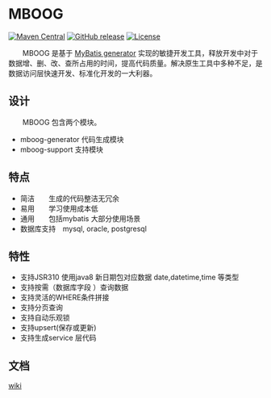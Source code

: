 MBOOG
==============
[![Maven Central](https://maven-badges.herokuapp.com/maven-central/com.github.liyiorg/mboog/badge.svg)](https://maven-badges.herokuapp.com/maven-central/com.github.liyiorg/mboog/)
[![GitHub release](https://img.shields.io/github/release/liyiorg/mboog.svg)](https://github.com/liyiorg/mboog/releases)
[![License](https://img.shields.io/badge/license-Apache%202-4EB1BA.svg)](https://www.apache.org/licenses/LICENSE-2.0.html)


&emsp;&emsp;MBOOG 是基于 [MyBatis generator](https://github.com/mybatis/generator) 实现的敏捷开发工具，释放开发中对于数据增、删、改、查所占用的时间，提高代码质量。解决原生工具中多种不足，是数据访问层快速开发、标准化开发的一大利器。

## 设计
&emsp;&emsp;MBOOG 包含两个模块。

* mboog-generator 代码生成模块
* mboog-support   支持模块

## 特点

* 简洁&emsp;&emsp;生成的代码整洁无冗余
* 易用&emsp;&emsp;学习使用成本低
* 通用&emsp;&emsp;包括mybatis 大部分使用场景
* 数据库支持&emsp;mysql, oracle, postgresql

## 特性
* 支持JSR310  使用java8 新日期包对应数据 date,datetime,time 等类型
* 支持按需（数据库字段 ）查询数据
* 支持灵活的WHERE条件拼接
* 支持分页查询
* 支持自动乐观锁
* 支持upsert(保存或更新)
* 支持生成service 层代码
 

## 文档

[wiki](https://github.com/liyiorg/mboog/wiki)
